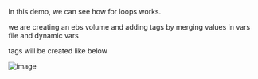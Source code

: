 In this demo, we can see how for loops works.

we are creating an ebs volume and adding tags by merging values in vars file and dynamic vars

tags will be created like below

![image](https://user-images.githubusercontent.com/54283806/151692431-5611a6a2-1e0b-4c5f-868e-8a21df844790.png)

